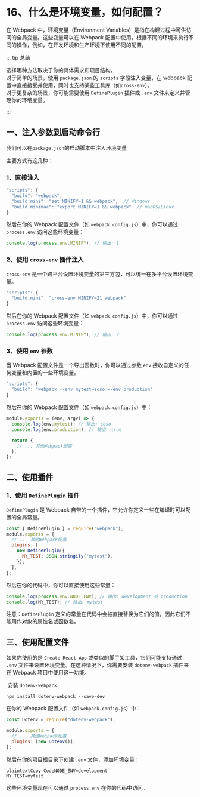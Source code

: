 # 16、什么是环境变量，如何配置？

在 Webpack 中，环境变量（Environment Variables）是指在构建过程中可供访问的全局变量。这些变量可以在 Webpack 配置中使用，根据不同的环境来执行不同的操作，例如，在开发环境和生产环境下使用不同的配置。

::: tip 总结

选择哪种方法取决于你的具体需求和项目结构。  
对于简单的场景，使用 `package.json` 的 `scripts` 字段注入变量，在 webpack 配置中直接接受并使用，同时也支持某些工具库（如`cross-env`）。  
对于更复杂的场景，你可能需要使用 `DefinePlugin` 插件或 `.env` 文件来定义并管理你的环境变量。

:::

## 一、注入参数到启动命令行

我们可以在`package.json`的启动脚本中注入环境变量

主要方式有这几种：

### 1、直接注入

```js
"scripts": {
  "build": "webpack",
  "build:mini": "set MINIFY=1 && webpack",  // Windows
  "build:minimac": "export MINIFY=1 && webpack"  // macOS/Linux
}
```

然后在你的 Webpack 配置文件（如 `webpack.config.js`）中，你可以通过 `process.env` 访问这些环境变量：

```js
console.log(process.env.MINIFY); // 输出: 1
```

### 2、使用 `cross-env` 插件注入

`cross-env` 是一个跨平台设置环境变量的第三方包，可以统一在多平台设置环境变量。

```js
"scripts": {
  "build:mini": "cross-env MINIFY=21 webpack"
}
```

然后在你的 Webpack 配置文件（如 `webpack.config.js`）中，你可以通过 `process.env` 访问这些环境变量：

```js
console.log(process.env.MINIFY); // 输出: 2
```

### 3、使用 `env` 参数

当 Webpack 配置文件是一个导出函数时，你可以通过参数 `env` 接收自定义的任何变量和内置的一些环境变量。

```js
"scripts": {
  "build": "webpack --env mytest=soso --env production"
}
```

然后在你的 Webpack 配置文件（如 `webpack.config.js`）中：

```js
module.exports = (env, argv) => {
  console.log(env.mytest); // 输出: soso
  console.log(env.production); // 输出: true

  return {
    // ... 其他Webpack配置
  };
};
```

## 二、使用插件

### 1、使用 `DefinePlugin` 插件

`DefinePlugin` 是 Webpack 自带的一个插件，它允许你定义一些在编译时可以配置的全局常量。

```js
const { DefinePlugin } = require("webpack");
module.exports = {
  // ... 其他Webpack配置
  plugins: [
    new DefinePlugin({
      MY_TEST: JSON.stringify("mytest"),
    }),
  ],
};
```

然后在你的代码中，你可以直接使用这些常量：

```js
console.log(process.env.NODE_ENV); // 输出: development 或 production
console.log(MY_TEST); // 输出: mytest
```

注意：`DefinePlugin` 定义的常量在代码中会被直接替换为它们的值，因此它们不能用作对象的属性名或函数名。

## 三、使用配置文件

如果你使用的是 `Create React App` 或类似的脚手架工具，它们可能支持通过 `.env` 文件来设置环境变量。在这种情况下，你需要安装 `dotenv-webpack` 插件来在 Webpack 项目中使用这一功能。

‌ 安装 `dotenv-webpack`

```
npm install dotenv-webpack --save-dev
```

在你的 Webpack 配置文件（如 `webpack.config.js`）中：

```js
const Dotenv = require("dotenv-webpack");

module.exports = {
  // ... 其他Webpack配置
  plugins: [new Dotenv()],
};
```

然后在你的项目根目录下创建 `.env` 文件，添加环境变量：

```
plaintextCopy CodeNODE_ENV=development
MY_TEST=mytest
```

这些环境变量现在可以通过 `process.env` 在你的代码中访问。
